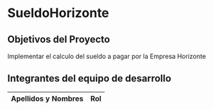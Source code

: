 # SueldoHorizonte
## Objetivos del Proyecto
  Implementar el calculo del sueldo a pagar por la Empresa Horizonte
## Integrantes del equipo de desarrollo
| Apellidos y Nombres | Rol |
| ------------------- | --- |

